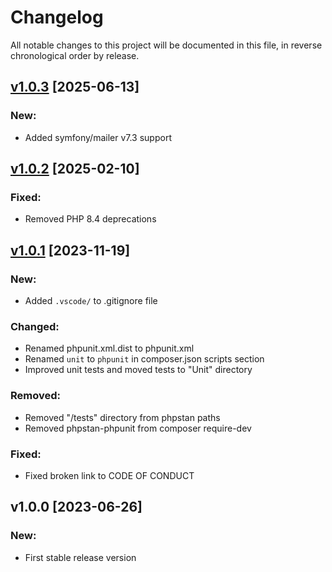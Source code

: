 # Changelog

All notable changes to this project will be documented in this file,
in reverse chronological order by release.

## [v1.0.3](https://github.com/zaphyr-org/mail/compare/1.0.2...1.0.3) [2025-06-13]

### New:

* Added symfony/mailer v7.3 support

## [v1.0.2](https://github.com/zaphyr-org/mail/compare/1.0.1...1.0.2) [2025-02-10]

### Fixed:

* Removed PHP 8.4 deprecations

## [v1.0.1](https://github.com/zaphyr-org/mail/compare/1.0.0...1.0.1) [2023-11-19]

### New:

* Added `.vscode/` to .gitignore file

### Changed:

* Renamed phpunit.xml.dist to phpunit.xml
* Renamed `unit` to `phpunit` in composer.json scripts section
* Improved unit tests and moved tests to "Unit" directory

### Removed:

* Removed "/tests" directory from phpstan paths
* Removed phpstan-phpunit from composer require-dev

### Fixed:

* Fixed broken link to CODE OF CONDUCT

## v1.0.0 [2023-06-26]

### New:

* First stable release version
